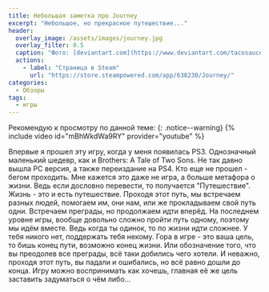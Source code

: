 ```yaml
---
title: Небольшая заметка про Journey
excerpt: "Небольшое, но прекрасное путешествие..."
header:
  overlay_image: /assets/images/journey.jpg
  overlay_filter: 0.5
  caption: "Фото: [deviantart.com](https://www.deviantart.com/tacosauceninja/art/Journey-Eventually-558211708)"
  actions:
    - label: "Страница в Steam"
      url: "https://store.steampowered.com/app/638230/Journey/"
categories:
  - Обзоры
tags:
  - игры
---
```


Рекомендую к просмотру по данной теме:
{: .notice--warning}
{% include video id="mBhWkdWa9RY" provider="youtube" %}

Впервые я прошел эту игру, когда у меня появилась PS3. Однозначный маленький шедевр, как и Brothers: A Tale of Two Sons. Не так давно вышла PC версия, а также переиздание на PS4. Кто еще не прошел - бегом проходить.
Мне кажется это даже не игра, а больше метафора о жизни. Ведь если дословно перевести, то получается "Путешествие". Жизнь - это и есть путешествие. Проходя этот путь, мы встречаем разных людей, помогаем им, они нам, или же прокладываем свой путь одни. Встречаем преграды, но продолжаем идти вперёд. На последнем уровне игры, вообще довольно сложно пройти путь одному, поэтому мы идём вместе. Ведь когда ты одинок, то по жизни идти сложнее. У тебя никого нет, поддержать тебя некому. Гора в игре - это ваша цель, то бишь конец пути, возможно конец жизни. Или обозначение того, что вы преодолев все преграды, всё таки добились чего хотели. И неважно, проходя этот путь, вы падали и ошибались, но всё равно дошли до конца. Игру можно воспринимать как хочешь, главная её же цель заставить задуматься о чём либо...